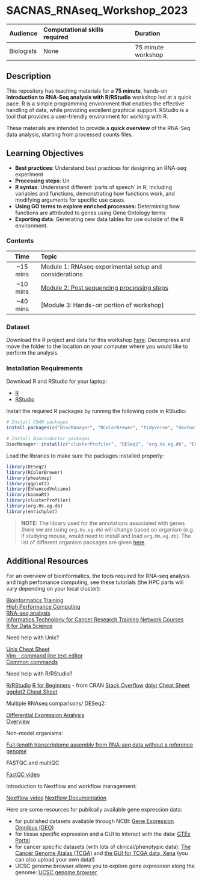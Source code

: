 # SACNAS_RNAseq_Workshop_2023

| Audience | Computational skills required | Duration |
:----------|:----------|:----------|
| Biologists | None | 75 minute workshop |

## Description 
This repository has teaching materials for a **75 minute**, hands-on **Introduction to RNA-Seq analysis with R/RStudio** workshop led at a quick pace. R is a simple programming environment that enables the effective handling of data, while providing excellent graphical support. RStudio is a tool that provides a user-friendly environment for working with R. 

These materials are intended to provide a **quick overview** of the RNA-Seq data analysis, starting from processed counts files.  

## Learning Objectives 

* **Best practices**: Understand best practices for designing an RNA-seq experiment 
* **Processing steps**: Un
* **R syntax**: Understand different 'parts of speech' in R; including variables and functions, demonstrating how functions work, and modifying arguments for specific use cases.
*  **Using GO terms to explore enriched processes:** Determining how functions are attributed to genes using Gene Ontology terms
* **Exporting data**: Generating new data tables for use outside of the R environment.

### Contents

| Time |  Topic  |  
|:-----------:|:----------| 
| ~15 mins| Module 1: RNAseq experimental setup and considerations| 
| ~10 mins| [Module 2: Post sequencing processing steps](lectures/SACNAS_102023.pdf) | 
| ~40 mins | [Module 3: Hands-on portion of workshop] |

### Dataset

Download the R project and data for this workshop [here](https://github.com/PRodriguez19/SACNAS_RNAseq_Workshop_2023/blob/main/data/SACNAS-RNAseq-Workshop-2023.zip?raw=true). Decompress and move the folder to the location on your computer where you would like to perform the analysis.

### Installation Requirements

Download R and RStudio for your laptop:

 - [R](http://lib.stat.cmu.edu/R/CRAN/) 
 - [RStudio](https://www.rstudio.com/products/rstudio/download/#download)
 
Install the required R packages by running the following code in RStudio:

```r
# Install CRAN packages
install.packages(c("BiocManager", "RColorBrewer", "tidyverse", "devtools", "pheatmap",  ))

# Install Bioconductor packages
BiocManager::install(c("clusterProfiler", "DESeq2", "org.Hs.eg.db", "EnhancedVolcano", "biomaRt", "enrichplot"))
```

Load the libraries to make sure the packages installed properly:

```r
library(DESeq2) 
library(RColorBrewer)
library(pheatmap)
library(ggplot2)
library(EnhancedVolcano)
library(biomaRt)
library(clusterProfiler)
library(org.Hs.eg.db)
library(enrichplot)
```

> **NOTE:** The library used for the annotations associated with genes (here we are using `org.Hs.eg.db`) will change based on organism (e.g. if studying mouse, would need to install and load `org.Mm.eg.db`). The list of different organism packages are given [here](https://github.com/hbctraining/Training-modules/raw/master/DGE-functional-analysis/img/available_annotations.png).


## Additional Resources

For an overview of bioinformatics, the tools required for RNA-seq analysis and high perfomance computing, see these tutorials (the HPC parts will vary depending on your local cluster):  

[Bioinformatics Training](https://hbctraining.github.io/main/)  
[High Performance Computing](https://jhudatascience.org/Computing_for_Cancer_Informatics/)  
[RNA-seq analysis](https://hbctraining.github.io/Intro-to-rnaseq-hpc-salmon-flipped/schedule/links-to-lessons.html)  
[Informatics Technology for Cancer Research Training Network Courses](https://www.itcrtraining.org/resources/courses)  
[R for Data Science](https://r4ds.had.co.nz/introduction.html)  

Need help with Unix?  

[Unix Cheat Sheet](https://www.stationx.net/unix-commands-cheat-sheet/)  
[Vim - command line text editor](https://vim.rtorr.com/)  
[Common commands](https://www.thegeekstuff.com/2010/11/50-linux-commands/)  

Need help with R/RStudio?  

[R/RStudio](https://hbctraining.github.io/Intro-to-R-flipped/schedules/links-to-lessons.html)
[R for Beginners](https://cran.r-project.org/doc/contrib/Paradis-rdebuts_en.pdf) - from CRAN
[Stack Overflow](https://stackoverflow.com/)
[dplyr Cheat Sheet](https://www.rstudio.com/wp-content/uploads/2015/02/data-wrangling-cheatsheet.pdf)
[ggplot2 Cheat Sheet](https://www.maths.usyd.edu.au/u/UG/SM/STAT3022/r/current/Misc/data-visualization-2.1.pdf)

Multiple RNAseq comparisons/ DESeq2:  

[Differential Expression Analysis](https://combine-australia.github.io/RNAseq-R/06-rnaseq-day1.html)  
[Overview](https://hbctraining.github.io/DGE_workshop/lessons/01_DGE_setup_and_overview.html#:~:text=The%20goal%20of%20differential%20expression%20analysis%20is%20to%20determine%2C%20for,observed%20within%20groups%20(replicates).)  

Non-model organisms:  

[Full-length transcriptome assembly from RNA-seq data without a reference genome](https://www.nature.com/articles/nbt.1883)  

FASTQC and multiQC  

[FastQC video](https://www.youtube.com/watch?v=bz93ReOv87Y)

Introduction to Nextflow and workflow management:  

[Nextflow video](https://www.youtube.com/watch?v=wbtMbJTo1xo)
[Nextflow Documentation](https://www.nextflow.io/docs/latest/getstarted.html)

Here are some resources for publically available gene expression data:  

+ for published datasets available through NCBI: [Gene Expression Omnibus (GEO)](https://www.ncbi.nlm.nih.gov/gds/)
+ for tissue specific expression and a GUI to interact with the data: [GTEx Portal](https://gtexportal.org/home/)
+ for cancer specific datasets (with lots of clinical/phenotypic data): [The Cancer Genome Atalas (TCGA)](https://portal.gdc.cancer.gov/exploration?filters=%7B%22op%22%3A%22and%22%2C%22content%22%3A%5B%7B%22op%22%3A%22in%22%2C%22content%22%3A%7B%22field%22%3A%22cases.project.program.name%22%2C%22value%22%3A%5B%22TCGA%22%5D%7D%7D%5D%7D) and [the GUI for TCGA data, Xena](https://xena.ucsc.edu/) (you can also upload your own data!)
+ UCSC genome browser allows you to explore gene expression along the genome: [UCSC genome browser](https://genome.ucsc.edu/cgi-bin/hgTracks?db=hg38&lastVirtModeType=default&lastVirtModeExtraState=&virtModeType=default&virtMode=0&nonVirtPosition=&position=chr19:20362090-20371940&hgsid=1712548524_ClekHC2SfK9XMjfyzkayZRNPV8ck)
